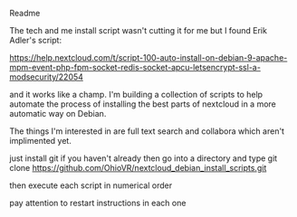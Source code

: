 Readme

The tech and me install script wasn't cutting it for me but I found Erik Adler's script:

https://help.nextcloud.com/t/script-100-auto-install-on-debian-9-apache-mpm-event-php-fpm-socket-redis-socket-apcu-letsencrypt-ssl-a-modsecurity/22054

and it works like a champ. I'm building a collection of scripts to help automate the process of installing the best parts of nextcloud in a more automatic way on Debian.

The things I'm interested in are full text search and collabora which aren't implimented yet.

just install git if you haven't already then go into a directory and type
git clone https://github.com/OhioVR/nextcloud_debian_install_scripts.git

then execute each script in numerical order

pay attention to restart instructions in each one
